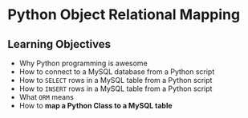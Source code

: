 # Python Object Relational Mapping
## Learning Objectives

- Why Python programming is awesome
- How to connect to a MySQL database from a Python script
- How to `SELECT` rows in a MySQL table from a Python script
- How to `INSERT` rows in a MySQL table from a Python script
- What `ORM` means
- How to __map a Python Class to a MySQL table__
